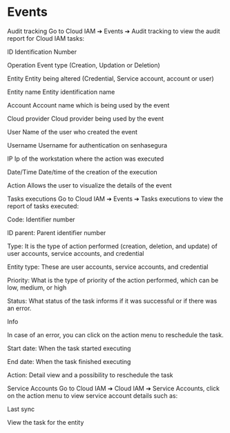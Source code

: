 # Events 

Audit tracking
Go to Cloud IAM ➔ Events ➔ Audit tracking to view the audit report for Cloud IAM
    tasks:


ID Identification Number


Operation Event type (Creation, Updation or Deletion)


Entity Entity being altered (Credential, Service account, account or user)


Entity name Entity identification name


Account Account name which is being used by the event


Cloud provider Cloud provider being used by the event


User Name of the user who created the event


Username Username for authentication on senhasegura


IP Ip of the workstation where the action was executed


Date/Time Date/time of the creation of the execution


Action Allows the user to visualize the details of the event


Tasks executions
Go to Cloud IAM ➔ Events ➔ Tasks executions to view the report of tasks executed:


Code: Identifier number


ID parent: Parent identifier number


Type: It is the type of action performed (creation, deletion, and update) of user accounts,
            service accounts, and credential


Entity type: These are user accounts, service accounts, and credential


Priority: What is the type of priority of the action performed, which can be low, medium, or
            high


Status: What status of the task informs if it was successful or if there was an error.



Info

In case of an error, you can click on the action menu to reschedule the task.




Start date: When the task started executing


End date: When the task finished executing


Action: Detail view and a possibility to reschedule the task


Service Accounts
Go to Cloud IAM ➔ Cloud IAM ➔ Service Accounts, click on the action menu to view service account
    details such as:


Last sync


View the task for the entity